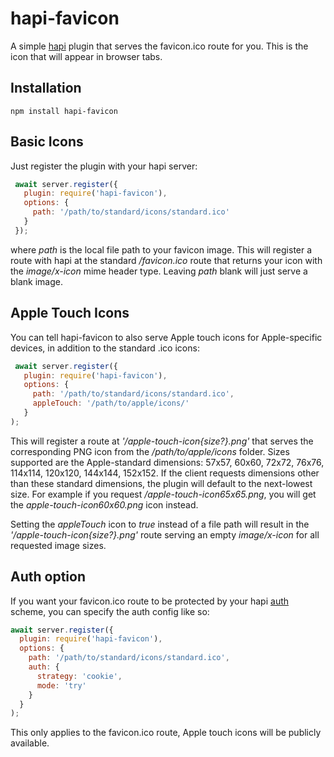 # hapi-favicon

A simple [hapi](https://hapi.dev/) plugin that serves the favicon.ico route
for you.  This is the icon that will appear in browser tabs.

## Installation

```
npm install hapi-favicon
```

## Basic Icons

Just register the plugin with your hapi server:

```js
 await server.register({
   plugin: require('hapi-favicon'),
   options: {
     path: '/path/to/standard/icons/standard.ico'
   }
 });
```

where _path_ is the local file path to your favicon image.  This will register a route with hapi at
the standard _/favicon.ico_ route that returns your icon with the _image/x-icon_ mime header type. Leaving _path_ blank will just serve a blank image.

## Apple Touch Icons

You can tell hapi-favicon to also serve Apple touch icons for Apple-specific devices, in addition to the standard .ico icons:   

```js
 await server.register({
   plugin: require('hapi-favicon'),
   options: {
     path: '/path/to/standard/icons/standard.ico',
     appleTouch: '/path/to/apple/icons/'
   }
);
```

This will register a route at _'/apple-touch-icon{size?}.png'_ that serves the corresponding PNG icon from the _/path/to/apple/icons_ folder.  Sizes supported are the Apple-standard dimensions: 57x57, 60x60, 72x72, 76x76, 114x114, 120x120, 144x144, 152x152.  If the client requests dimensions other than these standard dimensions, the plugin will default to the next-lowest size.  For example if you request _/apple-touch-icon65x65.png_, you will get the _apple-touch-icon60x60.png_ icon instead.

Setting the _appleTouch_ icon to _true_ instead of a file path will result in the _'/apple-touch-icon{size?}.png'_ route serving an empty _image/x-icon_ for all requested image sizes.

## Auth option

If you want your favicon.ico route to be protected by your hapi [auth](https://hapi.dev/api/?v=20.1.0#-routeoptionsauth) scheme, you can specify the auth config like so:

```js
await server.register({
  plugin: require('hapi-favicon'),
  options: {
    path: '/path/to/standard/icons/standard.ico',
    auth: {
      strategy: 'cookie',
      mode: 'try'
    }
  }
);
```

This only applies to the favicon.ico route, Apple touch icons will be publicly available. 

